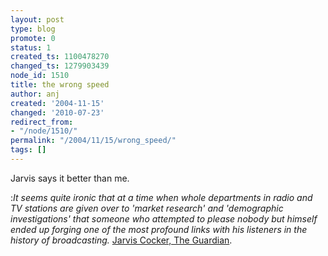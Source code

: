 ```yaml
---
layout: post
type: blog
promote: 0
status: 1
created_ts: 1100478270
changed_ts: 1279903439
node_id: 1510
title: the wrong speed
author: anj
created: '2004-11-15'
changed: '2010-07-23'
redirect_from:
- "/node/1510/"
permalink: "/2004/11/15/wrong_speed/"
tags: []
---
```

Jarvis says it better than me.

:_It seems quite ironic that at a time when whole departments in radio and TV stations are given over to 'market research' and 'demographic investigations' that someone who attempted to please nobody but himself ended up forging one of the most profound links with his listeners in the history of broadcasting._ [Jarvis Cocker, The Guardian](http://www.guardian.co.uk/arts/features/story/0,11710,1351094,00.html).
<!--break-->
